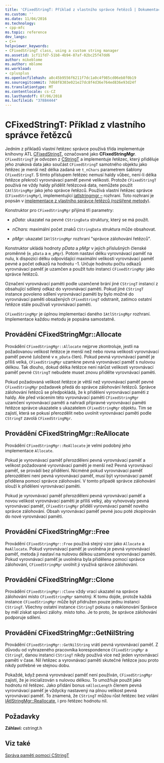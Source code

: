 ```yaml
---
title: 'CFixedStringT: Příklad z vlastního správce řetězců | Dokumentace Microsoftu'
ms.custom: ''
ms.date: 11/04/2016
ms.technology:
- cpp-mfc
ms.topic: reference
dev_langs:
- C++
helpviewer_keywords:
- CFixedStringT class, using a custom string manager
ms.assetid: 1cf11fd7-51b8-4b94-87af-02bc25f47dd6
author: mikeblome
ms.author: mblome
ms.workload:
- cplusplus
ms.openlocfilehash: a8c45b9556f6211f7dc1a0c4f985cd06eb8f0b19
ms.sourcegitcommit: 7d68f8303e021e27dc8f4d36e764ed836e93d24f
ms.translationtype: MT
ms.contentlocale: cs-CZ
ms.lasthandoff: 07/06/2018
ms.locfileid: "37884444"
---
```

# <a name="cfixedstringt-example-of-a-custom-string-manager"></a>CFixedStringT: Příklad z vlastního správce řetězců
Jedním z příkladů vlastní řetězec správce používá třída implementuje knihovny ATL [CFixedStringT](../atl-mfc-shared/reference/cfixedstringt-class.md), označované jako **CFixedStringMgr**. `CFixedStringT` je odvozen z [CStringT](../atl-mfc-shared/reference/cstringt-class.md) a implementuje řetězec, který přiděluje jeho znaková data jako součást `CFixedStringT` samotného objektu jako řetězec je menší než délka zadaná ve `t_nChars` parametrem šablony `CFixedStringT`. S tímto přístupem řetězec nemusí haldy vůbec, není-li délka řetězce překročí vyrovnávací paměť pevné velikosti. Protože `CFixedStringT` používá ne vždy haldy přidělit řetězcová data, nemůžete použít `CAtlStringMgr` jako jeho správce řetězců. Používá vlastní řetězec správce (`CFixedStringMgr`), implementující [iatlstringmgr –](../atl-mfc-shared/reference/iatlstringmgr-class.md) rozhraní. Toto rozhraní je popsán v [implementace z vlastního správce řetězců (rozšířené metody)](../atl-mfc-shared/implementation-of-a-custom-string-manager-advanced-method.md).  
  
 Konstruktor pro `CFixedStringMgr` přijímá tři parametry:  
  
-   *pData:* ukazatel na pevné `CStringData` struktury, který se má použít.  
  
-   *nChars:* maximální počet znaků `CStringData` struktura může obsahovat.  
  
-   *pMgr:* ukazatel `IAtlStringMgr` rozhraní "správce zálohování řetězců".  
  
 Konstruktor ukládá hodnoty *pData* a *pMgr* v jejich příslušných členské proměnné (`m_pData` a `m_pMgr`). Potom nastaví délku vyrovnávací paměť na nulu, k dispozici délku odpovídající maximální velikosti vyrovnávací paměť pevné a počet odkazů na hodnotu -1. Určuje hodnotu počtu odkazů vyrovnávací paměť je uzamčen a použít tuto instanci `CFixedStringMgr` jako správce řetězců.  
  
 Označení vyrovnávací paměti podle uzamčené brání jiné `CStringT` instancí z obsahující sdílený odkaz do vyrovnávací paměti. Pokud jiné `CStringT` instance povoleno sdílení vyrovnávací paměti by bylo možné do vyrovnávací paměti obsažených `CFixedStringT` odstranit, zatímco ostatní řetězce stále používali vyrovnávací paměti.  
  
 `CFixedStringMgr` je úplnou implementaci daného `IAtlStringMgr` rozhraní. Implementace každou metodu je popsána samostatně.  
  
## <a name="implementation-of-cfixedstringmgrallocate"></a>Provádění CFixedStringMgr::Allocate  
 Provádění `CFixedStringMgr::Allocate` nejprve zkontroluje, jestli na požadovanou velikost řetězce je menší než nebo rovna velikosti vyrovnávací paměť pevné (uložené v `m_pData` člen). Pokud pevná vyrovnávací paměť je příliš velká, `CFixedStringMgr` uzamkne pevná vyrovnávací paměť s nulovou délkou. Tak dlouho, dokud délka řetězce není nárůst velikosti vyrovnávací paměť pevné `CStringT` nebudete muset znovu přidělte vyrovnávací paměti.  
  
 Pokud požadovaná velikost řetězce je větší než vyrovnávací paměť pevné `CFixedStringMgr` požadavek předá do správce zálohování řetězců. Správce zálohování řetězců se předpokládá, že k přidělení vyrovnávací paměti z haldy. Ale před vrácením této vyrovnávací paměti `CFixedStringMgr` uzamčení vyrovnávací paměti a nahradí přípravné vyrovnávací paměti řetězce správce ukazatele s ukazatelem `CFixedStringMgr` objektu. Tím se zajistí, která se pokusí přerozdělit nebo uvolnit vyrovnávací paměti podle `CStringT` zavolá `CFixedStringMgr`.  
  
## <a name="implementation-of-cfixedstringmgrreallocate"></a>Provádění CFixedStringMgr::ReAllocate  
 Provádění `CFixedStringMgr::ReAllocate` je velmi podobný jeho implementace `Allocate`.  
  
 Pokud je vyrovnávací paměť přerozděleni pevná vyrovnávací paměť a velikost požadované vyrovnávací paměti je menší než Pevná vyrovnávací paměť, se provádí bez přidělení. Nicméně pokud vyrovnávací paměť přerozděleni není pevná vyrovnávací paměť, musí být vyrovnávací paměť přidělena pomocí správce zálohování. V tomto případě správce zálohování slouží k přidělení vyrovnávací paměti.  
  
 Pokud je vyrovnávací paměť přerozděleni pevná vyrovnávací paměť a novou velikost vyrovnávací paměti je příliš velký, aby vyhovovaly pevná vyrovnávací paměť, `CFixedStringMgr` přidělí vyrovnávací paměť nového správce zálohování. Obsah vyrovnávací paměť pevné jsou poté zkopírován do nové vyrovnávací paměti.  
  
## <a name="implementation-of-cfixedstringmgrfree"></a>Provádění CFixedStringMgr::Free  
 Provádění `CFixedStringMgr::Free` používá stejný vzor jako `Allocate` a `ReAllocate`. Pokud vyrovnávací paměť je uvolněna je pevná vyrovnávací paměť, metoda ji nastaví na nulovou délkou uzamčené vyrovnávací paměti. Pokud vyrovnávací paměť je uvolněna byla přidělena pomocí správce zálohování, `CFixedStringMgr` uvolnit ji využívá správce zálohování.  
  
## <a name="implementation-of-cfixedstringmgrclone"></a>Provádění CFixedStringMgr::Clone  
 Provádění `CFixedStringMgr::Clone` vždy vrací ukazatel na správce zálohování místo `CFixedStringMgr` samotný. K tomu dojde, protože každá instance `CFixedStringMgr` může být přidružen pouze jednu instanci `CStringT`. Všechny ostatní instance `CStringT` pokusu o naklonování Správce by měl získat správci zálohy. místo toho. Je to proto, že správce zálohování podporuje sdílení.  
  
## <a name="implementation-of-cfixedstringmgrgetnilstring"></a>Provádění CFixedStringMgr::GetNilString  
 Provádění `CFixedStringMgr::GetNilString` vrátí pevná vyrovnávací paměť. Z důvodu od vyhrazeného pracovníka korespondence `CFixedStringMgr` a `CStringT`, danou instanci `CStringT` nikdy používá více než jeden vyrovnávací paměti v čase. Nil řetězec a vyrovnávací paměti skutečné řetězce jsou proto nikdy potřebné ve stejnou dobu.  
  
 Pokaždé, když pevná vyrovnávací paměť není používán, `CFixedStringMgr` zajistí, že je inicializován s nulovou délkou. To umožňuje použít jako hodnotu nil řetězec. Jako přidání bonus `nAllocLength` členem pevná vyrovnávací paměť je vždycky nastavený na plnou velikost pevná vyrovnávací paměť. To znamená, že `CStringT` můžou růst řetězec bez volání [IAtlStringMgr::Reallocate](../atl-mfc-shared/reference/iatlstringmgr-class.md#reallocate), i pro řetězec hodnotu nil.  
  
## <a name="requirements"></a>Požadavky  
 **Záhlaví:** cstringt.h  
  
## <a name="see-also"></a>Viz také  
 [Správa paměti pomocí CStringT](../atl-mfc-shared/memory-management-with-cstringt.md)

